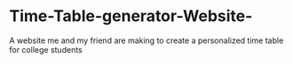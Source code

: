 # Time-Table-generator-Website-
A website me and my friend are making to create a personalized time table for college students
